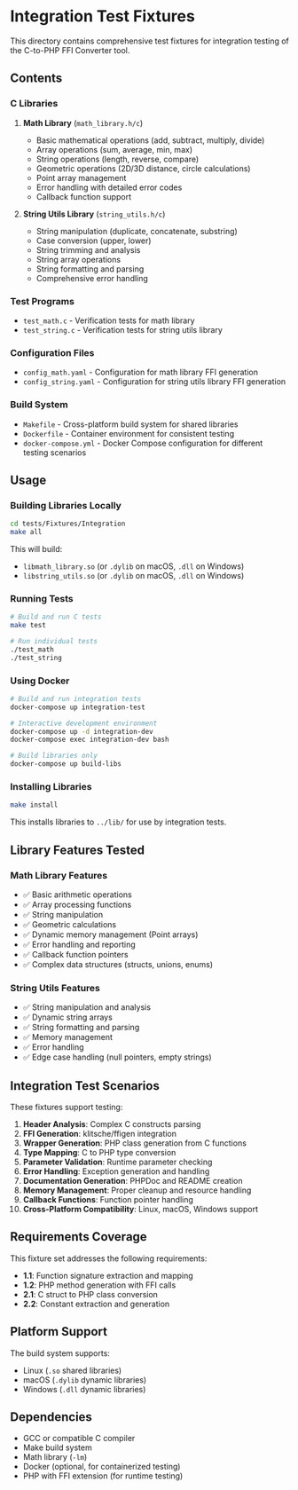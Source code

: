 # Integration Test Fixtures

This directory contains comprehensive test fixtures for integration testing of the C-to-PHP FFI Converter tool.

## Contents

### C Libraries

1. **Math Library** (`math_library.h/c`)
   - Basic mathematical operations (add, subtract, multiply, divide)
   - Array operations (sum, average, min, max)
   - String operations (length, reverse, compare)
   - Geometric operations (2D/3D distance, circle calculations)
   - Point array management
   - Error handling with detailed error codes
   - Callback function support

2. **String Utils Library** (`string_utils.h/c`)
   - String manipulation (duplicate, concatenate, substring)
   - Case conversion (upper, lower)
   - String trimming and analysis
   - String array operations
   - String formatting and parsing
   - Comprehensive error handling

### Test Programs

- `test_math.c` - Verification tests for math library
- `test_string.c` - Verification tests for string utils library

### Configuration Files

- `config_math.yaml` - Configuration for math library FFI generation
- `config_string.yaml` - Configuration for string utils library FFI generation

### Build System

- `Makefile` - Cross-platform build system for shared libraries
- `Dockerfile` - Container environment for consistent testing
- `docker-compose.yml` - Docker Compose configuration for different testing scenarios

## Usage

### Building Libraries Locally

```bash
cd tests/Fixtures/Integration
make all
```

This will build:
- `libmath_library.so` (or `.dylib` on macOS, `.dll` on Windows)
- `libstring_utils.so` (or `.dylib` on macOS, `.dll` on Windows)

### Running Tests

```bash
# Build and run C tests
make test

# Run individual tests
./test_math
./test_string
```

### Using Docker

```bash
# Build and run integration tests
docker-compose up integration-test

# Interactive development environment
docker-compose up -d integration-dev
docker-compose exec integration-dev bash

# Build libraries only
docker-compose up build-libs
```

### Installing Libraries

```bash
make install
```

This installs libraries to `../lib/` for use by integration tests.

## Library Features Tested

### Math Library Features
- ✅ Basic arithmetic operations
- ✅ Array processing functions
- ✅ String manipulation
- ✅ Geometric calculations
- ✅ Dynamic memory management (Point arrays)
- ✅ Error handling and reporting
- ✅ Callback function pointers
- ✅ Complex data structures (structs, unions, enums)

### String Utils Features
- ✅ String manipulation and analysis
- ✅ Dynamic string arrays
- ✅ String formatting and parsing
- ✅ Memory management
- ✅ Error handling
- ✅ Edge case handling (null pointers, empty strings)

## Integration Test Scenarios

These fixtures support testing:

1. **Header Analysis**: Complex C constructs parsing
2. **FFI Generation**: klitsche/ffigen integration
3. **Wrapper Generation**: PHP class generation from C functions
4. **Type Mapping**: C to PHP type conversion
5. **Parameter Validation**: Runtime parameter checking
6. **Error Handling**: Exception generation and handling
7. **Documentation Generation**: PHPDoc and README creation
8. **Memory Management**: Proper cleanup and resource handling
9. **Callback Functions**: Function pointer handling
10. **Cross-Platform Compatibility**: Linux, macOS, Windows support

## Requirements Coverage

This fixture set addresses the following requirements:

- **1.1**: Function signature extraction and mapping
- **1.2**: PHP method generation with FFI calls
- **2.1**: C struct to PHP class conversion
- **2.2**: Constant extraction and generation

## Platform Support

The build system supports:
- Linux (`.so` shared libraries)
- macOS (`.dylib` dynamic libraries)  
- Windows (`.dll` dynamic libraries)

## Dependencies

- GCC or compatible C compiler
- Make build system
- Math library (`-lm`)
- Docker (optional, for containerized testing)
- PHP with FFI extension (for runtime testing)